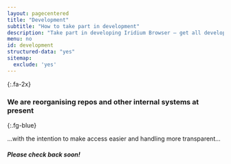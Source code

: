 ```yaml
---
layout: pagecentered
title: "Development"
subtitle: "How to take part in development"
description: "Take part in developing Iridium Browser — get all development information and learn how to develop Iridium Browser"
menu: no
id: development
structured-data: "yes"
sitemap:
  exclude: 'yes'
---
```


<span class="fa fa-user-md fa-5x fg-blue"></span>
{:.fa-2x}

### We are reorganising repos and other internal systems at present #
{:.fg-blue}
	  
...with the intention to make access easier and handling more transparent...
	 
##### Please check back soon! #

